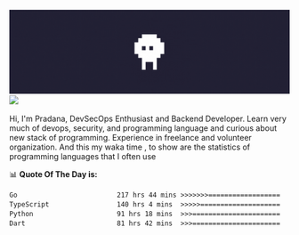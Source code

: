 ![banner](.github/banner.gif)
<img src="https://user-images.githubusercontent.com/73097560/115834477-dbab4500-a447-11eb-908a-139a6edaec5c.gif"></p>

Hi, I'm Pradana, DevSecOps Enthusiast and Backend Developer. Learn very much of devops, security, and programming language and curious about new stack of programming. Experience in freelance and volunteer organization. And this my waka time , to show are the statistics of programming languages that I often use

📊 **Quote Of The Day is:**
<!--START_SECTION:waka-->

```txt
Go                         217 hrs 44 mins >>>>>>>==================   28.48 %
TypeScript                 140 hrs 4 mins  >>>>>====================   18.32 %
Python                     91 hrs 18 mins  >>>======================   11.94 %
Dart                       81 hrs 42 mins  >>>======================   10.69 %
```

<!--END_SECTION:waka-->
